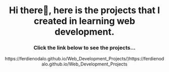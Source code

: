 <h1 align="center">Hi there👋, here is the projects that I created in learning web development. </h1>
<h3 align="center">Click the link below to see the projects...</h3>

<p align="center">https://ferdienodalo.github.io/Web_Development_Projects/)https://ferdienodalo.github.io/Web_Development_Projects</p>

